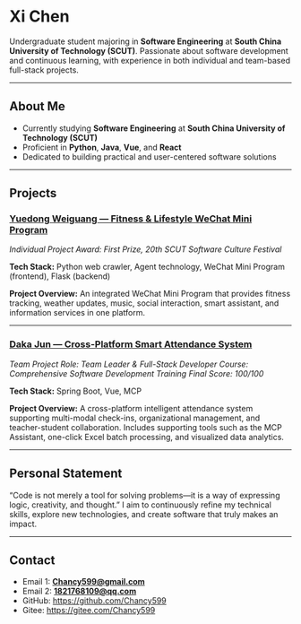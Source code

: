 # Xi Chen

Undergraduate student majoring in **Software Engineering** at **South China University of Technology (SCUT)**.
 Passionate about software development and continuous learning, with experience in both individual and team-based full-stack projects.

------

## About Me

- Currently studying **Software Engineering** at **South China University of Technology (SCUT)**
- Proficient in **Python**, **Java**, **Vue**, and **React**
- Dedicated to building practical and user-centered software solutions

------

## Projects

### [Yuedong Weiguang — Fitness & Lifestyle WeChat Mini Program](https://github.com/Chancy599/ydglow)

*Individual Project*
 *Award: First Prize, 20th SCUT Software Culture Festival*

**Tech Stack:** Python web crawler, Agent technology, WeChat Mini Program (frontend), Flask (backend)

**Project Overview:**
 An integrated WeChat Mini Program that provides fitness tracking, weather updates, music, social interaction, smart assistant, and information services in one platform.

------

### [Daka Jun — Cross-Platform Smart Attendance System](https://github.com/Chancy599/software-development-training)

*Team Project*
 *Role: Team Leader & Full-Stack Developer*
 *Course: Comprehensive Software Development Training*
 *Final Score: 100/100*

**Tech Stack:** Spring Boot, Vue, MCP

**Project Overview:**
 A cross-platform intelligent attendance system supporting multi-modal check-ins, organizational management, and teacher-student collaboration. Includes supporting tools such as the MCP Assistant, one-click Excel batch processing, and visualized data analytics.

------

## Personal Statement

“Code is not merely a tool for solving problems—it is a way of expressing logic, creativity, and thought.”
 I aim to continuously refine my technical skills, explore new technologies, and create software that truly makes an impact.

------

## Contact

- Email 1: **Chancy599@gmail.com**
- Email 2: **1821768109@qq.com**
- GitHub: https://github.com/Chancy599
- Gitee: https://gitee.com/Chancy599